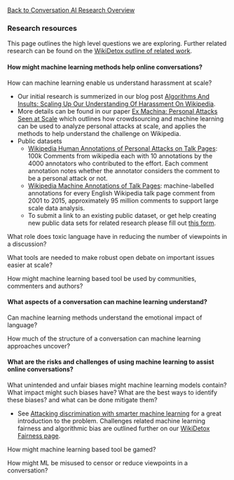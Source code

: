 [Back to Conversation AI Research Overview](index.md)

### Research resources

This page outlines the high level questions we are exploring. Further related research can be found on the [WikiDetox outline of related work](https://meta.wikimedia.org/wiki/Research:Detox/Resources).

#### How might machine learning methods help online conversations?

How can machine learning enable us understand harassment at scale?

 * Our initial research is summerized in our blog post [Algorithms And Insults: Scaling Up Our Understanding Of Harassment On Wikipedia](https://medium.com/jigsaw/algorithms-and-insults-scaling-up-our-understanding-of-harassment-on-wikipedia-6cc417b9f7ff).
 * More details can be found in our paper [Ex Machina: Personal Attacks Seen at Scale](https://arxiv.org/abs/1610.08914) which outlines how crowdsourcing and machine learning can be used to analyze personal attacks at scale, and applies the methods to help understand the challenge on Wikipedia.
 * Public datasets
   * [Wikipedia Human Annotations of Personal Attacks on Talk Pages](https://figshare.com/articles/Wikipedia_Detox_Data/4054689): 100k Comments from wikipedia each with 10 annotations by the 4000 annotators who contributed to the effort. Each comment annotation notes whether the annotator considers the comment to be a personal attack or not.
   * [Wikipedia Machine Annotations of Talk Pages](https://figshare.com/articles/Wikipedia_Talk_Corpus/4264973): machine-labelled annotations for every English Wikipedia talk page comment from 2001 to 2015, approximately 95 million comments to support large scale data analysis.
   * To submit a link to an existing public dataset, or get help creating new public data sets for related research please fill out [this form](https://goo.gl/forms/z3JatRhT5x53Xa0I2).

What role does toxic language have in reducing the number of viewpoints in a discussion?

What tools are needed to make robust open debate on important issues easier at scale?

How might machine learning based tool be used by communities, commenters and authors?

#### What aspects of a conversation can machine learning understand?

Can machine learning methods understand the emotional impact of language?

How much of the structure of a conversation can machine learning approaches uncover?

#### What are the risks and challenges of using machine learning to assist online conversations?

What unintended and unfair biases might machine learning models contain? What impact might such biases have? What are the best ways to identify these biases? and what can be done mitigate them?

 * See [Attacking discrimination with smarter machine learning](https://research.google.com/bigpicture/attacking-discrimination-in-ml/) for a great introduction to the problem. Challenges related machine learning fairness and algorithmic bias are outlined further on our [WikiDetox Fairness page](https://meta.wikimedia.org/wiki/Research:Detox:Fairness).

How might machine learning based tool be gamed?

How might ML be misused to censor or reduce viewpoints in a conversation?

